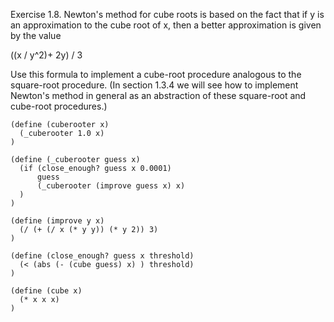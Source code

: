 Exercise 1.8.  Newton's method for cube roots is based on the fact that if y is an approximation to the cube root of x, then a better approximation is given by the value

((x / y^2)+ 2y) / 3

Use this formula to implement a cube-root procedure analogous to the square-root procedure. (In section 1.3.4 we will see how to implement Newton's method in general as an abstraction of these square-root and cube-root procedures.)

```
(define (cuberooter x)
  (_cuberooter 1.0 x)
)

(define (_cuberooter guess x)
  (if (close_enough? guess x 0.0001)
      guess
      (_cuberooter (improve guess x) x)
  )
)

(define (improve y x)
  (/ (+ (/ x (* y y)) (* y 2)) 3)
)

(define (close_enough? guess x threshold)
  (< (abs (- (cube guess) x) ) threshold)
)

(define (cube x)
  (* x x x)
)
```